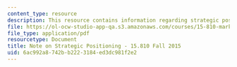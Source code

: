 ```yaml
---
content_type: resource
description: This resource contains information regarding strategic positioning.
file: https://ol-ocw-studio-app-qa.s3.amazonaws.com/courses/15-810-marketing-management-analytics-frameworks-and-applications-fall-2015/6ac992a8742bb2223184ed3dc981f2e2_MIT15_810F15_Strategic.pdf
file_type: application/pdf
resourcetype: Document
title: Note on Strategic Positioning - 15.810 Fall 2015
uid: 6ac992a8-742b-b222-3184-ed3dc981f2e2
---
```

